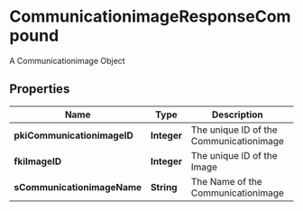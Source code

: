 

# CommunicationimageResponseCompound

A Communicationimage Object

## Properties

| Name | Type | Description | Notes |
|------------ | ------------- | ------------- | -------------|
|**pkiCommunicationimageID** | **Integer** | The unique ID of the Communicationimage |  |
|**fkiImageID** | **Integer** | The unique ID of the Image |  |
|**sCommunicationimageName** | **String** | The Name of the Communicationimage |  [optional] |



